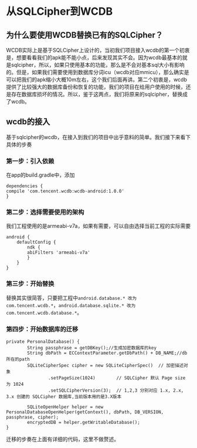 # 从SQLCipher到WCDB  
## 为什么要使用WCDB替换已有的SQLCipher？   
WCDB实际上是基于SQLCipher上设计的，当初我们项目接入wcdb的第一个初衷是，想要看看我们的apk能不能小点，后来发现其实不会。因为wcdb最基本的就是sqlcipher，所以，如果只使用基本的功能，那么是不会对基本sql大小有影响的。但是，如果我们需要使用到数据库分词icu（wcdb对应mmicu），那么确实是可以把我们的apk缩小大概10m左右，这个我们后面再讲。第二个初衷是，wcdb提供了比较强大的数据库备份和恢复的功能，我们的项目在给用户使用的时候，还是存在数据库损坏的情况。所以，鉴于这两点，我们将原来的sqlcipher，替换成了wcdb。  
## wcdb的接入  
基于sqlcipher的wcdb，在接入到我们的项目中出乎意料的简单。我们接下来看下具体的步奏  
### 第一步：引入依赖  
在app的build.gradle中，添加

    dependencies {  
    compile 'com.tencent.wcdb:wcdb-android:1.0.0'
	}
### 第二步：选择需要使用的架构  
我们工程使用的是armeabi-v7a，如果有需要，可以自由选择当前工程的实际需要  

    android {
    	defaultConfig {
       		ndk {
            abiFilters 'armeabi-v7a'
        	}
    	}
	}  
### 第三步：开始替换  
替换其实很简答，只要把工程中`android.database.* 改为 com.tencent.wcdb.*`，`android.database.sqlite.* 改为 com.tencent.wcdb.database.*`。  
### 第四步：开始数据库的迁移  

    private PersonalDatabase() {
        	String passphrase = getDBKey();//生成加密数据库的key
            String dbPath = ECContextParameter.getDbPath() + DB_NAME;//db所在的path
            SQLiteCipherSpec cipher = new SQLiteCipherSpec()  // 加密描述对象
                    .setPageSize(1024)        // SQLCipher 默认 Page size 为 1024
                    .setSQLCipherVersion(3);  // 1,2,3 分别对应 1.x, 2.x, 3.x 创建的 SQLCipher 数据库,当前版本用的是3.X版本

            SQLiteOpenHelper helper = new PersonalDatabaseOpenHelper(getContext(), dbPath, DB_VERSION, passphrase, cipher);
            encryptedDB = helper.getWritableDatabase();
    }  
迁移的步奏在上面有详细的代码，这里不做赘述。
